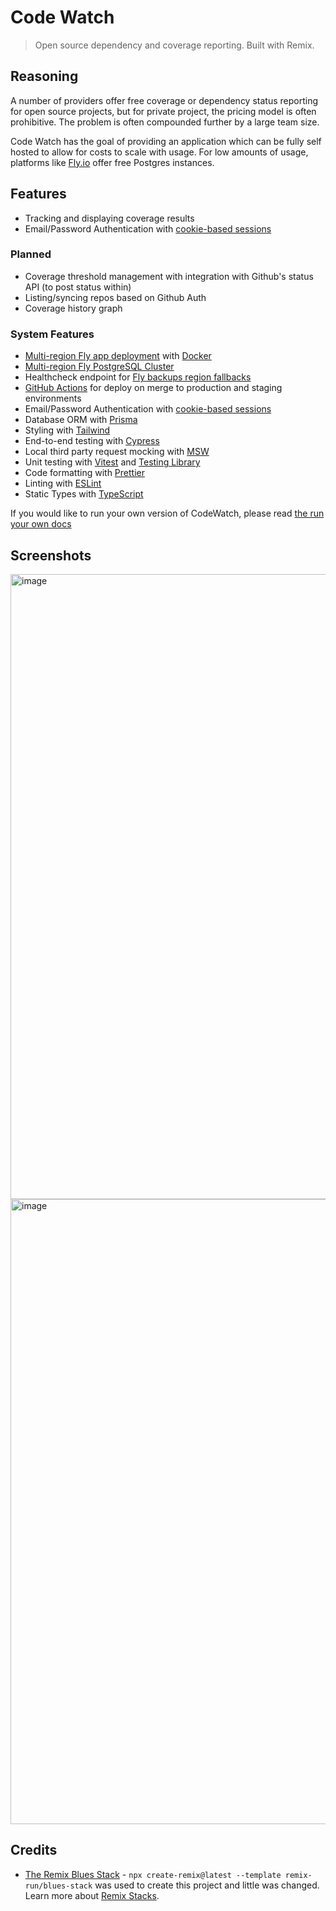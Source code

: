 # Code Watch

> Open source dependency and coverage reporting. Built with Remix.

## Reasoning

A number of providers offer free coverage or dependency status reporting for open source projects, but for private project, the pricing model is often prohibitive. The problem is often compounded further by a large team size.

Code Watch has the goal of providing an application which can be fully self hosted to allow for costs to scale with usage. For low amounts of usage, platforms like [Fly.io](https://fly.io) offer free Postgres instances.

## Features

- Tracking and displaying coverage results
- Email/Password Authentication with [cookie-based sessions](https://remix.run/utils/sessions#creatememorysessionstorage)

### Planned

- Coverage threshold management with integration with Github's status API (to post status within)
- Listing/syncing repos based on Github Auth
- Coverage history graph

### System Features

- [Multi-region Fly app deployment](https://fly.io/docs/reference/scaling/) with [Docker](https://www.docker.com/)
- [Multi-region Fly PostgreSQL Cluster](https://fly.io/docs/getting-started/multi-region-databases/)
- Healthcheck endpoint for [Fly backups region fallbacks](https://fly.io/docs/reference/configuration/#services-http_checks)
- [GitHub Actions](https://github.com/features/actions) for deploy on merge to production and staging environments
- Email/Password Authentication with [cookie-based sessions](https://remix.run/utils/sessions#creatememorysessionstorage)
- Database ORM with [Prisma](https://prisma.io)
- Styling with [Tailwind](https://tailwindcss.com/)
- End-to-end testing with [Cypress](https://cypress.io)
- Local third party request mocking with [MSW](https://mswjs.io)
- Unit testing with [Vitest](https://vitest.dev) and [Testing Library](https://testing-library.com)
- Code formatting with [Prettier](https://prettier.io)
- Linting with [ESLint](https://eslint.org)
- Static Types with [TypeScript](https://typescriptlang.org)

If you would like to run your own version of CodeWatch, please read [the run your own docs](./run_your_own.md)

## Screenshots

<img width="1000" alt="image" src="https://github.com/prescottprue/code-watch/assets/2992224/512a4b00-7bcb-411b-acc5-8a65487aa8aa">

<div><img width="1000" alt="image" src="https://github.com/prescottprue/code-watch/assets/2992224/092869ab-987a-41a4-a4ce-a96bebf49fe6"></div>

## Credits

- [The Remix Blues Stack](https://repository-images.githubusercontent.com/4610126https://github.com/remix-run/blues-stack) - `npx create-remix@latest --template remix-run/blues-stack` was used to create this project and little was changed. Learn more about [Remix Stacks](https://remix.run/stacks).
